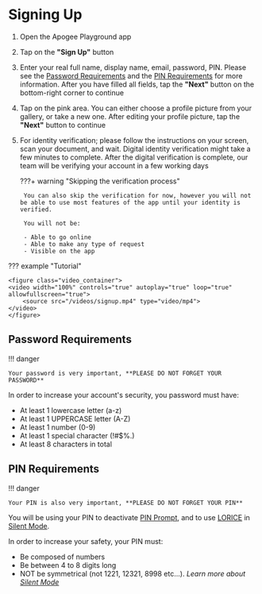 # Signing Up

1. Open the Apogee Playground app
2. Tap on the **"Sign Up"** button
3. Enter your real full name, display name, email, password, PIN. Please see the [Password Requirements](#password-requirements) and the [PIN Requirements](#pin-requirements) for more information. After you have filled all fields, tap the **"Next"** button on the bottom-right corner to continue
4. Tap on the pink area. You can either choose a profile picture from your gallery, or take a new one. After editing your profile picture, tap the **"Next"** button to continue
5. For identity verification; please follow the instructions on your screen, scan your document, and wait. Digital identity verification might take a few minutes to complete. After the digital verification is complete, our team will be verifying your account in a few working days

    ???+ warning "Skipping the verification process"

        You can also skip the verification for now, however you will not be able to use most features of the app until your identity is verified.

        You will not be:

        - Able to go online
        - Able to make any type of request
        - Visible on the app

??? example "Tutorial"

    <figure class="video_container">
    <video width="100%" controls="true" autoplay="true" loop="true" allowfullscreen="true">
        <source src="/videos/signup.mp4" type="video/mp4">
    </video>
    </figure>

## Password Requirements

!!! danger

    Your password is very important, **PLEASE DO NOT FORGET YOUR PASSWORD**

In order to increase your account's security, you password must have:

- At least 1 lowercase letter (a-z)
- At least 1 UPPERCASE letter (A-Z)
- At least 1 number (0-9)
- At least 1 special character (!#$%.)
- At least 8 characters in total

## PIN Requirements

!!! danger

    Your PIN is also very important, **PLEASE DO NOT FORGET YOUR PIN**

You will be using your PIN to deactivate [PIN Prompt](LORICE.en.md), and to use [LORICE](LORICE.en.md) in [Silent Mode](LORICE.en.md).

In order to increase your safety, your PIN must:

- Be composed of numbers
- Be between 4 to 8 digits long
- NOT be symmetrical (not 1221, 12321, 8998 etc...). *Learn more about [Silent Mode](LORICE.en.md)*
